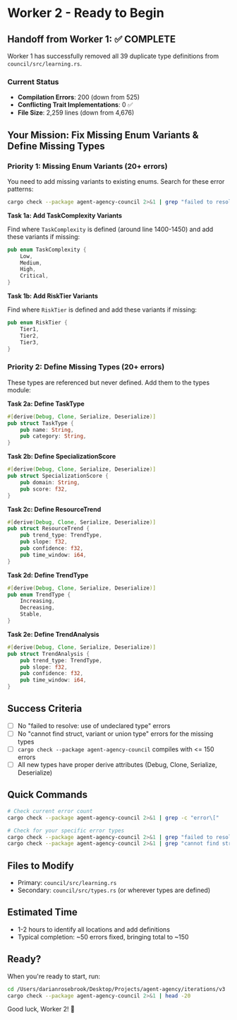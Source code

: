 # Worker 2 - Ready to Begin

## Handoff from Worker 1: ✅ COMPLETE

Worker 1 has successfully removed all 39 duplicate type definitions from `council/src/learning.rs`.

### Current Status
- **Compilation Errors**: 200 (down from 525)
- **Conflicting Trait Implementations**: 0 ✅
- **File Size**: 2,259 lines (down from 4,676)

## Your Mission: Fix Missing Enum Variants & Define Missing Types

### Priority 1: Missing Enum Variants (20+ errors)

You need to add missing variants to existing enums. Search for these error patterns:

```bash
cargo check --package agent-agency-council 2>&1 | grep "failed to resolve: use of undeclared type"
```

**Task 1a: Add TaskComplexity Variants**

Find where `TaskComplexity` is defined (around line 1400-1450) and add these variants if missing:
```rust
pub enum TaskComplexity {
    Low,
    Medium, 
    High,
    Critical,
}
```

**Task 1b: Add RiskTier Variants**

Find where `RiskTier` is defined and add these variants if missing:
```rust
pub enum RiskTier {
    Tier1,
    Tier2,
    Tier3,
}
```

### Priority 2: Define Missing Types (20+ errors)

These types are referenced but never defined. Add them to the types module:

**Task 2a: Define TaskType**
```rust
#[derive(Debug, Clone, Serialize, Deserialize)]
pub struct TaskType {
    pub name: String,
    pub category: String,
}
```

**Task 2b: Define SpecializationScore**
```rust
#[derive(Debug, Clone, Serialize, Deserialize)]
pub struct SpecializationScore {
    pub domain: String,
    pub score: f32,
}
```

**Task 2c: Define ResourceTrend**
```rust
#[derive(Debug, Clone, Serialize, Deserialize)]
pub struct ResourceTrend {
    pub trend_type: TrendType,
    pub slope: f32,
    pub confidence: f32,
    pub time_window: i64,
}
```

**Task 2d: Define TrendType**
```rust
#[derive(Debug, Clone, Serialize, Deserialize)]
pub enum TrendType {
    Increasing,
    Decreasing,
    Stable,
}
```

**Task 2e: Define TrendAnalysis**
```rust
#[derive(Debug, Clone, Serialize, Deserialize)]
pub struct TrendAnalysis {
    pub trend_type: TrendType,
    pub slope: f32,
    pub confidence: f32,
    pub time_window: i64,
}
```

## Success Criteria

- [ ] No "failed to resolve: use of undeclared type" errors
- [ ] No "cannot find struct, variant or union type" errors for the missing types
- [ ] `cargo check --package agent-agency-council` compiles with <= 150 errors
- [ ] All new types have proper derive attributes (Debug, Clone, Serialize, Deserialize)

## Quick Commands

```bash
# Check current error count
cargo check --package agent-agency-council 2>&1 | grep -c "error\["

# Check for your specific error types
cargo check --package agent-agency-council 2>&1 | grep "failed to resolve: use of undeclared type"
cargo check --package agent-agency-council 2>&1 | grep "cannot find struct, variant or union type"
```

## Files to Modify

- Primary: `council/src/learning.rs`
- Secondary: `council/src/types.rs` (or wherever types are defined)

## Estimated Time
- 1-2 hours to identify all locations and add definitions
- Typical completion: ~50 errors fixed, bringing total to ~150

## Ready?

When you're ready to start, run:
```bash
cd /Users/darianrosebrook/Desktop/Projects/agent-agency/iterations/v3
cargo check --package agent-agency-council 2>&1 | head -20
```

Good luck, Worker 2! 🚀
